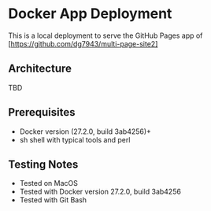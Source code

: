# Docker App Deployment
This is a local deployment to serve the GitHub Pages app of [https://github.com/dg7943/multi-page-site2]

## Architecture

TBD

## Prerequisites
- Docker version (27.2.0, build 3ab4256)+
- sh shell with typical tools and perl
## Testing Notes
- Tested on MacOS
- Tested with Docker version 27.2.0, build 3ab4256
- Tested with Git Bash